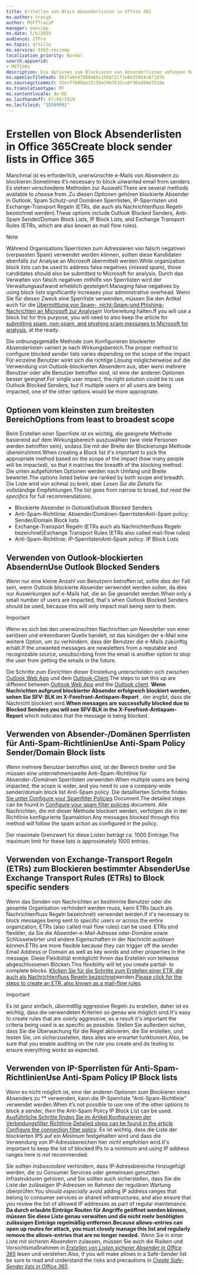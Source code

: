 ```yaml
---
title: Erstellen von Block Absenderlisten in Office 365
ms.author: tracyp
author: MSFTTracyP
manager: dansimp
ms.date: 5/6/2019
audience: ITPro
ms.topic: article
ms.service: O365-seccomp
localization_priority: Normal
search.appverid:
- MET150s
description: Die Optionen zum Blockieren von Absenderlisten umfassen Outlook blockierte Absender, Antispam-Sender/Domänen Sperrlisten, IP-Sperrlisten und Exchange-Transport Regeln (ETRs), die auch als Nachrichtenfluss Regeln bezeichnet werden.
ms.openlocfilehash: 861fa0e47980a6bc295672cf1e8e35954c6f1dfb
ms.sourcegitcommit: 32ecff689ae32c59a39b7633ca0f36a304e7516e
ms.translationtype: MT
ms.contentlocale: de-DE
ms.lasthandoff: 07/09/2019
ms.locfileid: "35599991"
---
```

# <a name="create-block-sender-lists-in-office-365"></a><span data-ttu-id="2d63e-103">Erstellen von Block Absenderlisten in Office 365</span><span class="sxs-lookup"><span data-stu-id="2d63e-103">Create block sender lists in Office 365</span></span>

<span data-ttu-id="2d63e-104">Manchmal ist es erforderlich, unerwünschte e-Mails von Absendern zu blockieren.</span><span class="sxs-lookup"><span data-stu-id="2d63e-104">Sometimes it’s necessary to block unwanted email from senders.</span></span> <span data-ttu-id="2d63e-105">Es stehen verschiedene Methoden zur Auswahl.</span><span class="sxs-lookup"><span data-stu-id="2d63e-105">There are several methods available to choose from.</span></span> <span data-ttu-id="2d63e-106">Zu diesen Optionen gehören blockierte Absender in Outlook, Spam Schutz-und Domänen Sperrlisten, IP-Sperrlisten und Exchange-Transport Regeln (ETRs, die auch als Nachrichtenfluss Regeln bezeichnet werden).</span><span class="sxs-lookup"><span data-stu-id="2d63e-106">These options include Outlook Blocked Senders, Anti-Spam Sender/Domain Block Lists, IP Block Lists, and Exchange Transport Rules (ETRs, which are also known as mail flow rules).</span></span>

> [!NOTE]
> <span data-ttu-id="2d63e-107">Während Organisations Sperrlisten zum Adressieren von falsch negativen (verpassten Spam) verwendet werden können, sollten diese Kandidaten ebenfalls zur Analyse an Microsoft übermittelt werden.</span><span class="sxs-lookup"><span data-stu-id="2d63e-107">While organization block lists can be used to address false negatives (missed spam), those candidates should also be submitted to Microsoft for analysis.</span></span> <span data-ttu-id="2d63e-108">Durch das Verwalten von falsch negativen mithilfe von Sperrlisten wird der Verwaltungsaufwand erheblich gesteigert.</span><span class="sxs-lookup"><span data-stu-id="2d63e-108">Managing false negatives by using block lists significantly increases your administrative overhead.</span></span> <span data-ttu-id="2d63e-109">Wenn Sie für diesen Zweck eine Sperrliste verwenden, müssen Sie den Artikel auch für die [Übermittlung von Spam-, nicht-Spam-und Phishing-Nachrichten an Microsoft zur Analyse](https://docs.microsoft.com/en-us/office365/SecurityCompliance/submit-spam-non-spam-and-phishing-scam-messages-to-microsoft-for-analysis)in Vorbereitung halten.</span><span class="sxs-lookup"><span data-stu-id="2d63e-109">If you will use a block list for this purpose, you will need to also keep the article for [submitting spam, non-spam, and phishing scam messages to Microsoft for analysis](https://docs.microsoft.com/en-us/office365/SecurityCompliance/submit-spam-non-spam-and-phishing-scam-messages-to-microsoft-for-analysis), at the ready.</span></span>

<span data-ttu-id="2d63e-110">Die ordnungsgemäße Methode zum Konfigurieren blockierter Absenderlisten variiert je nach Wirkungsbereich.</span><span class="sxs-lookup"><span data-stu-id="2d63e-110">The proper method to configure blocked sender lists varies depending on the scope of the impact.</span></span> <span data-ttu-id="2d63e-111">Für einzelne Benutzer wirkt sich die richtige Lösung möglicherweise auf die Verwendung von Outlook-blockierten Absendern aus, aber wenn mehrere Benutzer oder alle Benutzer betroffen sind, ist eine der anderen Optionen besser geeignet.</span><span class="sxs-lookup"><span data-stu-id="2d63e-111">For single user impact, the right solution could be to use Outlook Blocked Senders, but if multiple users or all users are being impacted, one of the other options would be more appropriate.</span></span>

## <a name="options-from-least-to-broadest-scope"></a><span data-ttu-id="2d63e-112">Optionen vom kleinsten zum breitesten Bereich</span><span class="sxs-lookup"><span data-stu-id="2d63e-112">Options from least to broadest scope</span></span>

<span data-ttu-id="2d63e-113">Beim Erstellen einer Sperrliste ist es wichtig, die geeignete Methode basierend auf dem Wirkungsbereich auszuwählen (wie viele Personen werden betroffen sein), sodass Sie mit der Breite der Blockierungs Methode übereinstimmt.</span><span class="sxs-lookup"><span data-stu-id="2d63e-113">When creating a Block list it's important to pick the appropriate method based on the scope of the impact (how many people will be impacted), so that it matches the breadth of the blocking method.</span></span> <span data-ttu-id="2d63e-114">Die unten aufgeführten Optionen werden nach Umfang und Breite bewertet.</span><span class="sxs-lookup"><span data-stu-id="2d63e-114">The options listed below are ranked by both scope and breadth.</span></span> <span data-ttu-id="2d63e-115">Die Liste wird von schmal zu breit, aber *Lesen Sie die Details* für vollständige Empfehlungen.</span><span class="sxs-lookup"><span data-stu-id="2d63e-115">The list goes from narrow to broad, but *read the specifics* for full recommendations.</span></span>

- <span data-ttu-id="2d63e-116">Blockierte Absender in Outlook</span><span class="sxs-lookup"><span data-stu-id="2d63e-116">Outlook Blocked Senders</span></span>
- <span data-ttu-id="2d63e-117">Anti-Spam-Richtlinie: Absender/Domänen-Sperrlisten</span><span class="sxs-lookup"><span data-stu-id="2d63e-117">Anti-Spam policy: Sender/Domain Block lists</span></span>
- <span data-ttu-id="2d63e-118">Exchange-Transport Regeln (ETRs auch als Nachrichtenfluss Regeln bezeichnet)</span><span class="sxs-lookup"><span data-stu-id="2d63e-118">Exchange Transport Rules (ETRs also called mail-flow rules)</span></span>
- <span data-ttu-id="2d63e-119">Anti-Spam-Richtlinie: IP-Sperrlisten</span><span class="sxs-lookup"><span data-stu-id="2d63e-119">Anti-Spam policy: IP Block Lists</span></span>

## <a name="use-outlook-blocked-senders"></a><span data-ttu-id="2d63e-120">Verwenden von Outlook-blockierten Absendern</span><span class="sxs-lookup"><span data-stu-id="2d63e-120">Use Outlook Blocked Senders</span></span>

<span data-ttu-id="2d63e-121">Wenn nur eine kleine Anzahl von Benutzern betroffen ist, sollte dies der Fall sein, wenn Outlook blockierte Absender verwendet werden sollen, da dies nur Auswirkungen auf e-Mails hat, die an Sie gesendet werden.</span><span class="sxs-lookup"><span data-stu-id="2d63e-121">When only a small number of users are impacted, that's when Outlook Blocked Senders should be used, because this will only impact mail being sent to them.</span></span>

> [!IMPORTANT]
> <span data-ttu-id="2d63e-122">Wenn es sich bei den unerwünschten Nachrichten um Newsletter von einer seriösen und erkennbaren Quelle handelt, ist das kündigen der e-Mail eine weitere Option, um zu verhindern, dass der Benutzer die e-Mails zukünftig erhält.</span><span class="sxs-lookup"><span data-stu-id="2d63e-122">If the unwanted messages are newsletters from a reputable and recognizable source, unsubscribing from the email is another option to stop the user from getting the emails in the future.</span></span>

<span data-ttu-id="2d63e-123">Die Schritte zum Einrichten dieser Einstellung unterscheiden sich zwischen [Outlook Web App](https://support.office.com/en-us/article/block-or-allow-junk-email-settings-48c9f6f7-2309-4f95-9a4d-de987e880e46) und dem [Outlook-Client](https://support.office.com/en-us/article/overview-of-the-junk-email-filter-5ae3ea8e-cf41-4fa0-b02a-3b96e21de089).</span><span class="sxs-lookup"><span data-stu-id="2d63e-123">The steps to set this up are different between [Outlook Web App](https://support.office.com/en-us/article/block-or-allow-junk-email-settings-48c9f6f7-2309-4f95-9a4d-de987e880e46) and the [Outlook client](https://support.office.com/en-us/article/overview-of-the-junk-email-filter-5ae3ea8e-cf41-4fa0-b02a-3b96e21de089).</span></span> <span data-ttu-id="2d63e-124">**Wenn Nachrichten aufgrund blockierter Absender erfolgreich blockiert werden, sehen Sie SFV: BLK im X-Forefront-Antispam-Report** , der angibt, dass die Nachricht blockiert wird.</span><span class="sxs-lookup"><span data-stu-id="2d63e-124">**When messages are successfully blocked due to Blocked Senders you will see SFV:BLK in the X-Forefront-Antispam-Report** which indicates that the message is being blocked.</span></span>

## <a name="use-anti-spam-policy-senderdomain-block-lists"></a><span data-ttu-id="2d63e-125">Verwenden von Absender-/Domänen Sperrlisten für Anti-Spam-Richtlinien</span><span class="sxs-lookup"><span data-stu-id="2d63e-125">Use Anti-Spam Policy Sender/Domain Block lists</span></span>

<span data-ttu-id="2d63e-126">Wenn mehrere Benutzer betroffen sind, ist der Bereich breiter und Sie müssen eine unternehmensweite Anti-Spam-Richtlinie für Absender-/Domänen Sperrlisten verwenden.</span><span class="sxs-lookup"><span data-stu-id="2d63e-126">When multiple users are being impacted, the scope is wider, and you need to use a company-wide sender/domain block list Anti-Spam policy.</span></span> <span data-ttu-id="2d63e-127">Die detaillierten Schritte finden [Sie unter Configure your Spamfilter Policies](https://docs.microsoft.com/en-us/office365/securitycompliance/configure-your-spam-filter-policies) Document.</span><span class="sxs-lookup"><span data-stu-id="2d63e-127">The detailed steps can be found in [Configure your spam filter policies](https://docs.microsoft.com/en-us/office365/securitycompliance/configure-your-spam-filter-policies) document.</span></span> <span data-ttu-id="2d63e-128">Alle Nachrichten, die mit dieser Methode blockiert werden, verfolgen die in der Richtlinie konfigurierte Spamaktion.</span><span class="sxs-lookup"><span data-stu-id="2d63e-128">Any messages blocked through this method will follow the spam action as configured in the policy.</span></span>

<span data-ttu-id="2d63e-129">Der maximale Grenzwert für diese Listen beträgt ca. 1000 Einträge.</span><span class="sxs-lookup"><span data-stu-id="2d63e-129">The maximum limit for these lists is approximately 1000 entries.</span></span>

## <a name="use-exchange-transport-rules-etrs-to-block-specific-senders"></a><span data-ttu-id="2d63e-130">Verwenden von Exchange-Transport Regeln (ETRs) zum Blockieren bestimmter Absender</span><span class="sxs-lookup"><span data-stu-id="2d63e-130">Use Exchange Transport Rules (ETRs) to Block specific senders</span></span>

<span data-ttu-id="2d63e-131">Wenn das Senden von Nachrichten an bestimmte Benutzer oder die gesamte Organisation verhindert werden muss, kann ETRs (auch als Nachrichtenfluss Regeln bezeichnet) verwendet werden.</span><span class="sxs-lookup"><span data-stu-id="2d63e-131">If it's necessary to block messages being sent to specific users or across the entire organization, ETRs (also called mail flow rules) can be used.</span></span> <span data-ttu-id="2d63e-132">ETRs sind flexibler, da Sie die Absender-e-Mail-Adresse oder-Domäne sowie Schlüsselwörter und andere Eigenschaften in der Nachricht auslösen können.</span><span class="sxs-lookup"><span data-stu-id="2d63e-132">ETRs are more flexible because they can trigger off the sender Email Address or Domain as well as key words and other properties  in the message.</span></span> <span data-ttu-id="2d63e-133">Diese Flexibilität ermöglicht Ihnen das Erstellen von teilweise abgeschlossenen Blöcken.</span><span class="sxs-lookup"><span data-stu-id="2d63e-133">This flexibility will let you create partial- to complete blocks.</span></span> <span data-ttu-id="2d63e-134">[Klicken Sie für die Schritte zum Erstellen einer ETR, die auch als Nachrichtenfluss Regeln bezeichnet](https://docs.microsoft.com/en-us/office365/SecurityCompliance/use-mail-flow-rules-to-set-the-spam-confidence-level-scl-in-messages)werden.</span><span class="sxs-lookup"><span data-stu-id="2d63e-134">[Please click for the steps to create an ETR, also known as a mail-flow rules](https://docs.microsoft.com/en-us/office365/SecurityCompliance/use-mail-flow-rules-to-set-the-spam-confidence-level-scl-in-messages).</span></span>

> [!IMPORTANT]
> <span data-ttu-id="2d63e-135">Es ist ganz einfach, *übermäßig* aggressive Regeln zu erstellen, daher ist es wichtig, dass die verwendeten Kriterien so genau wie möglich sind.</span><span class="sxs-lookup"><span data-stu-id="2d63e-135">It's easy to create rules that are *overly* aggressive, as a result it's important the criteria being used is as specific as possible.</span></span> <span data-ttu-id="2d63e-136">Stellen Sie außerdem sicher, dass Sie die Überwachung für die Regel aktivieren, die Sie erstellen, und testen Sie, um sicherzustellen, dass alles wie erwartet funktioniert.</span><span class="sxs-lookup"><span data-stu-id="2d63e-136">Also, be sure that you enable auditing on the rule you create and do testing to ensure everything works as expected.</span></span>

## <a name="use-anti-spam-policy-ip-block-lists"></a><span data-ttu-id="2d63e-137">Verwenden von IP-Sperrlisten für Anti-Spam-Richtlinien</span><span class="sxs-lookup"><span data-stu-id="2d63e-137">Use Anti-Spam Policy IP Block lists</span></span>

<span data-ttu-id="2d63e-138">Wenn es nicht möglich ist, eine der anderen Optionen zum Blockieren eines Absenders zu \*\* verwenden, kann die IP-Sperrliste "Anti-Spam-Richtlinie" verwendet werden.</span><span class="sxs-lookup"><span data-stu-id="2d63e-138">When it’s not possible to use one of the other options to block a sender, *then* the Anti-Spam Policy IP Block List can be used.</span></span> <span data-ttu-id="2d63e-139">[Ausführliche Schritte finden Sie im Artikel Konfigurieren der Verbindungsfilter Richtlinie](https://docs.microsoft.com/en-us/office365/securitycompliance/configure-the-connection-filter-policy).</span><span class="sxs-lookup"><span data-stu-id="2d63e-139">[Detailed steps can be found in the article Configure the connection filter policy](https://docs.microsoft.com/en-us/office365/securitycompliance/configure-the-connection-filter-policy).</span></span> <span data-ttu-id="2d63e-140">Es ist wichtig, dass die Liste der blockierten IPS auf ein *Minimum* festgehalten wird und dass die Verwendung von IP-Adressbereichen hier *nicht* empfohlen wird.</span><span class="sxs-lookup"><span data-stu-id="2d63e-140">It's important to keep the list of blocked IPs to a *minimum* and using IP address ranges here is *not* recommended.</span></span>

<span data-ttu-id="2d63e-141">Sie sollten *insbesondere* verhindern, dass IP-Adressbereiche hinzugefügt werden, die zu Consumer Services oder gemeinsam genutzten Infrastrukturen gehören, und Sie sollten auch sicherstellen, dass Sie die Liste der zulässigen IP-Adressen im Rahmen der regulären Wartung überprüfen.</span><span class="sxs-lookup"><span data-stu-id="2d63e-141">You should *especially* avoid adding IP address ranges that belong to consumer services or shared infrastructures, and also ensure that you review the list of allowed IP addresses as part of regular maintenance.</span></span> <span data-ttu-id="2d63e-142">**Da durch erlaubte Einträge Routen für Angriffe geöffnet werden können, müssen Sie diese Liste genau verwalten und die nicht mehr benötigten zulässigen Einträge regelmäßig entfernen.**</span><span class="sxs-lookup"><span data-stu-id="2d63e-142">**Because allows-entries can open up routes for attack, you must closely manage this list and regularly remove the allows-entries that are no longer needed.**</span></span> <span data-ttu-id="2d63e-143">Wenn Sie in einer Liste mit sicheren Absendern zulassen, müssen Sie auch die Risiken und Vorsichtsmaßnahmen in *[Erstellen von Listen sicherer Absender in Office 365](create-safe-sender-lists-in-office-365.md)* lesen und verstehen.</span><span class="sxs-lookup"><span data-stu-id="2d63e-143">Also, if you will make allows in a Safe-Sender list be sure to read and understand the risks and precautions in *[Create Safe-Sender lists in Office 365](create-safe-sender-lists-in-office-365.md)*.</span></span>
